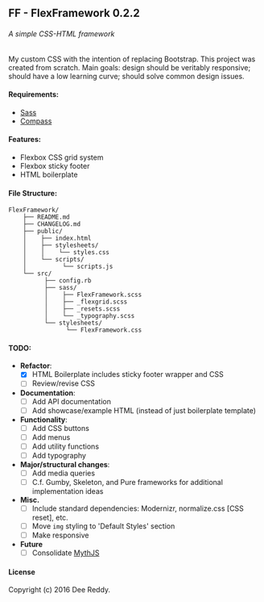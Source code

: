 ## FF - FlexFramework 0.2.2
###### A simple CSS-HTML framework

My custom CSS with the intention of replacing Bootstrap. This project was created from scratch. 
Main goals: design should be veritably responsive; should have a low learning curve; should solve common design issues.

#### Requirements:
- [Sass](https://github.com/sass/sass)
- [Compass](http://compass-style.org/)

#### Features:
- Flexbox CSS grid system
- Flexbox sticky footer
- HTML boilerplate

#### File Structure:
```
FlexFramework/
    ├── README.md
    ├── CHANGELOG.md
    ├── public/
    │    ├── index.html
    │    ├── stylesheets/
    │    │    └── styles.css
    │    └── scripts/
    │          └── scripts.js
    └── src/
          ├── config.rb
          ├── sass/
          │    ├── FlexFramework.scss
          │    ├── _flexgrid.scss
          │    ├── _resets.scss 
          │    └── _typography.scss 
          └── stylesheets/
                └── FlexFramework.css
```

#### TODO:
- **Refactor**:
    + [x] HTML Boilerplate includes sticky footer wrapper and CSS
    + [ ] Review/revise CSS
- **Documentation**:
    + [ ] Add API documentation
    + [ ] Add showcase/example HTML (instead of just boilerplate template)
- **Functionality**:
    + [ ] Add CSS buttons
    + [ ] Add menus
    + [ ] Add utility functions
    + [ ] Add typography
- **Major/structural changes**:
    + [ ] Add media queries
    + [ ] C.f. Gumby, Skeleton, and Pure frameworks for additional implementation ideas
- **Misc.**
    + [ ] Include standard dependencies: Modernizr, normalize.css [CSS reset], etc.
    + [ ] Move `img` styling to 'Default Styles' section
    + [ ] Make responsive
- **Future**
    + [ ] Consolidate [MythJS](https://github.com/segmentio/myth)

#### License
Copyright (c) 2016 Dee Reddy.
